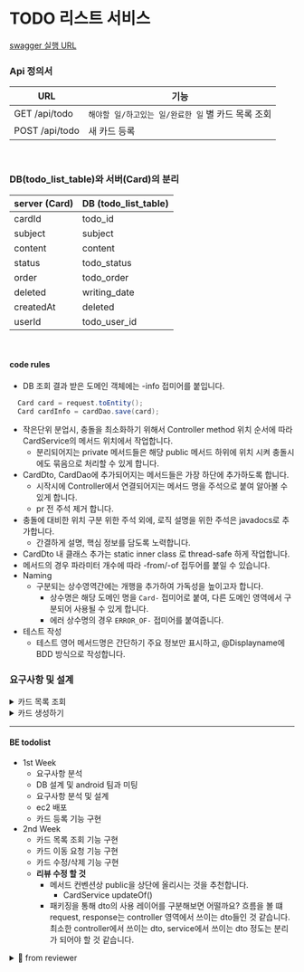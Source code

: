 # TODO 리스트 서비스


[swagger 실행 URL](http://localhost:8080/swagger-ui/index.html)

### Api 정의서

| URL            | 기능                              |
|----------------|---------------------------------|
| GET /api/todo  | `해야할 일/하고있는 일/완료한 일` 별 카드 목록 조회 |
| POST /api/todo | 새 카드 등록                         |

<br>

### DB(todo_list_table)와 서버(Card)의 분리

| server (Card)  | DB (todo_list_table) |
|----------------|----------------------|
| cardId         | todo_id              |
| subject        | subject              |
| content        | content              |
| status         | todo_status          |
| order          | todo_order           |
| deleted        | writing_date         |
| createdAt      | deleted              |
| userId         | todo_user_id         |


<br>

#### code rules

- DB 조회 결과 받은 도메인 객체에는 -info 접미어를 붙입니다.
``` java
  Card card = request.toEntity();
  Card cardInfo = cardDao.save(card);
```

- 작은단위 분업시, 충돌을 최소화하기 위해서 Controller method 위치 순서에 따라 CardService의 메서드 위치에서 작업합니다.
  - 분리되어지는 private 메서드들은 해당 public 메서드 하위에 위치 시켜 충돌시에도 묶음으로 처리할 수 있게 합니다.
- CardDto, CardDao에 추가되어지는 메서드들은 가장 하단에 추가하도록 합니다.
  - 시작시에 Controller에서 연결되어지는 메서드 명을 주석으로 붙여 알아볼 수 있게 합니다.
  - pr 전 주석 제거 합니다.
- 충돌에 대비한 위치 구분 위한 주석 외에, 로직 설명을 위한 주석은 javadocs로 추가합니다.
  - 간결하게 설명, 핵심 정보를 담도록 노력합니다.
- CardDto 내 클래스 추가는 static inner class 로 thread-safe 하게 작업합니다.
- 메서드의 경우 파라미터 개수에 따라 -from/-of 접두어를 붙일 수 있습니다.
- Naming
  - 구분되는 상수영역간에는 개행을 추가하여 가독성을 높이고자 합니다.
    - 상수명은 해당 도메인 명을 `Card-` 접미어로 붙여, 다른 도메인 영역에서 구분되어 사용될 수 있게 합니다.
    - 에러 상수명의 경우 `ERROR_OF-` 접미어를 붙여줍니다.
- 테스트 작성
  - 테스트 영어 메서드명은 간단하기 주요 정보만 표시하고, @Displayname에 BDD 방식으로 작성합니다.


### 요구사항 및 설계

<details markdown="1">
<summary>카드 목록 조회</summary>

#### 요구사항

- 사용자는 애플리케이션 접속시, 첫 화면을 통해 카드 조회 요청을 한다.
- `해야할 일/하고있는 일/완료한 일` 별로 각각의 카드 목록들이 나열된다.
- `해야할 일/하고있는 일/완료한 일` 별 카드 목록 순서를 갖고 나열된다.
  - 카드 등록시에는 가장 위에 놓여진다.
  - 사용자는 카드를 위/아래로 이동시키며 카드 순서를 변경할 수 있다.


#### 비즈니스 로직

- **GET /api/todo**
- 요청 헤더를 통해 userId를 받는다.
  - 키는 "user" 로 값은 1을 가정한다.
  - 응답은 data 안에 각각의 status 별로 카드목록이 리스트로 담긴다.
- DB 조회
  - todo_status 는`todo, ongoing, completed` 3가지 속성값을 가진다.
  - user_id에 해당하는 삭제되지 않은 상태의 각 todo_status 별로 todo_order 역순 정렬 조회한다.
- Service layer
  - @Transactional(readOnly = true)
  - CardDto.WriteResponse -> CardDto.CardResponse로 변경
    - 각각의 Card 정보를 CardDto.CardResponse로 담아서
    - 각 status 별 data에 담아 반환한다.

#### 비기능


</details>



<details markdown="2">
<summary>카드 생성하기</summary>

#### 요구사항

- 사용자는 카드를 등록한다.
    - 카드 등록시에는 `해야할 일/하고있는 일/완료한 일` 중 하나를 선택하여, 제목과 내용을 입력한다.



#### 비즈니스 로직

- **POST /api/todo** 를 통해 요청 받는다
- 사용자 id, 제목, 내용을 전달 받는다.
- `검증` 각각의 값에 대한 null, 공백여부를 검증한다.
- `검증` 제목은 50글자 이하여야 한다.
- `검증` 내용은 500글자 이하여야 한다.
- 전달받은 데이터 검증 처리 후 todo_list_table DB 저장을 실행한다.
- 동일 작업을 todo_user_history_table 에도 등록 기록을 저장한다.
- PRG 패턴 결과 응답코드 : 200
  - POST 이후 GET /{user-id}/card/{id} 로 요청 
  - 쓰기 요청 결과 redirect 통한 조회로직에는 사용자와 카드 정보 조회를 통해 데이터 무결성 확인 할 수 있다고 생각


#### 비기능



</details>


---


#### BE todolist
- 1st Week
  - 요구사항 분석
  - DB 설계 및 android 팀과 미팅
  - 요구사항 분석 및 설계
  - ec2 배포
  - 카드 등록 기능 구현
- 2nd Week
  - 카드 목록 조회 기능 구현
  - 카드 이동 요청 기능 구현
  - 카드 수정/삭제 기능 구현
  - **리뷰 수정 할 것**
    - 메서드 컨벤션상 public을 상단에 올리시는 것을 추천합니다.
      - CardService updateOf()
    - 패키징을 통해 dto의 사용 레이어를 구분해보면 어떨까요?
      흐름을 볼 떄 request, response는 controller 영역에서 쓰이는 dto들인 것 같습니다.
      최소한 controller에서 쓰이는 dto, service에서 쓰이는 dto 정도는 분리가 되어야 할 것 같습니다.



<details markdown="1">
<summary>📑 from reviewer </summary>

#### 참고

- [DB 저장시 네이밍과 enum](https://techblog.woowahan.com/2527/)
- [네이밍 - 클린코드](https://velog.io/@dnr6054/Clean-Code-2-%EC%9D%98%EB%AF%B8-%EC%9E%88%EB%8A%94-%EC%9D%B4%EB%A6%84)


#### 내용 정리

`nit` : you don't have to fix these points, but we'd like you to

- URL convention != Rest Api 목록
- Dto
  - inner class와 @Data
- @RequestMapping : 클래스 레벨 이용
- @PostMapping
- ResponseEntity 사용의도와 구조
- lombok을 좀 더 보수적으로 사용해봅시다.
  > AllArgsConstructor, Builder 가 둘다 존재해야 될까요?
  > 접근 제한자를 두지 않아도 될까요?
  > 
  > builder는 매우 편리하지만 nullsafe하지 못한 위험성이 있기에 보수적으로 사용해야 합니다.
  이 점을 알고 계신다면 builder를 어느 경우에 쓰면 되겠다. 라는 생각이 정리 되실거 같아요.
  생성자, 빌더, 정적 팩토리 메서드를 공부해보시기를 추천합니다.

- ResutSet의 LocalDateTime
  ``` java
  rs.getTimestamp(CARD_WRITING_DATE).toLocalDateTime()
  ```
- 들여쓰기를 일관성있게 해주는 것이 가독성에 좋을 것 같습니다.


  > 이 코드를 따라가기 위해서는 from의 반환형을 알아야합니다.
  물론 ide에서는 추적이 쉬워 알 수 있지만, pr에서는 알기 쉽지 않습니다.
  즉 가독성을 위해서는 TodoStatus를 붙여서 TodoStatus.from() 으로 하면 좋다고 생각합니다.
  상수명으로 TODO_STATUS도 언급되어서 라고 말하셨는데, 매개변수에서 반환형을 추론하는 것은 일반적이지 않다고 생각합니다.

- card와 todo를 구분하려는 시도는 좋습니다.


- Dao에서 컬럼의 순서를 가지고 쿼리보다는 컬럼이름으로 하도록 한다.
  - Deleted time 으로 보이는데 DELETED boolean과는 다른 값으로 보입니다.
  ``` java
  public static final int COLUMN_INDEX_DELETED = 5;
  ```

### 2nd

[1주차 3th PR](https://github.com/codesquad-members-2022/todo-list/pull/126)

``` java
    public CardDto.WriteResponse readOf(Long id) {
      String errorMessage = String.format(ERROR_OF_CARD_ID, id);
      Card cardInfo = cardDao.findById(id)
          .orElseThrow(() -> new IllegalArgumentException(errorMessage));
      return new CardDto.WriteResponse(cardInfo);
  }
```


> `nit`
> - 이것은 아마 lambda의 function을 이용하면 좀 더 용이하게 바꿔줄 수 있을 것 같아요.
> - 개선은 하셨지만 여전히 errorMessage가 스택에 쌓이고 있네요.
>  지금은 이 부분이 문제가 있다는 것을 인지하시고 차후에 개선하셔도 좋습니다.
>  <br>
> 이런 것을 나아가 customException으로 분리할 수 있습니다.


### 3rd


[2주차 1st PR](https://github.com/codesquad-members-2022/todo-list/pull/128#discussion_r847960615)


- PATCH /api/todo/{id} -> /api/todo/card/{id}
- GET /api/todo 는 api 해석상 조회아닌가요?
  - 이후 welcomePage로 가는지 여부는 `백엔드의 관심사`가 아닌 것 같습니다.
- 메서드 컨벤션상 public을 상단에 올리시는 것을 추천합니다.
- 패키징을 통해 dto의 사용 레이어를 구분해보면 어떨까요?
  흐름을 볼 떄 request, response는 controller 영역에서 쓰이는 dto들인 것 같습니다.
  최소한 controller에서 쓰이는 dto, service에서 쓰이는 dto 정도는 분리가 되어야 할 것 같습니다.
- forEach() -> map() or collect()
  ``` java
      @Data
      public static class CardsResponse {
          private final Map<String, StatusResponse> data;
  
          public CardsResponse(List<CardByStatus> cards) {
              this.data = cards.stream()
                  .collect(Collectors.toMap(
                      key -> key.getStatus().getText(),
                      val -> new StatusResponse(val.getCount(), val.toResponse())
                  ));
          }
      }
  ```
  > CardsResponse가 맞을까요? CardResponses가 맞을까요? <br>
    지금의 내부를 보면 Card정보가 아닌 status정보만 있습니다.  <br>
    그렇다면 CardStatusResponses가 맞을까요?  <br>
    status만 내려주는 것이 업무 요건에 적절한가요?  <br>


- to라는 접두어는 A객체가 B객체로 변한다는 의미로 A객체의 메서드로서 존재하는 것이 직관적입니다.
  지금의 로직은 mapper와 같은 단어가 더 적합해 보입니다.



</details>
